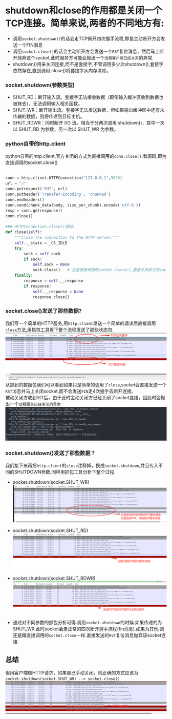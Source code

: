 # shutdown和close的作用都是关闭一个TCP连接。简单来说,两者的不同地方有:
*  调用`socket.shutdown()`的话会走TCP断开四次握手流程,即是主动断开方会发送一个FIN消息
*  调用`socket.close()`的话会主动断开方会发送一个`RST`复位消息，然后马上断开抛弃这个socket,此时服务方可能会抛出一个`远程客户端已经关系`的异常.  
* shutdown()用来关闭连接,而不是套接字,不管调用多少次shutdown(),套接字依然存在,直到调用 close()将套接字从内存清除。

### socket.shutdown(参数类型)       
* SHUT_RD：断开输入流。套接字无法接收数据（即使输入缓冲区收到数据也被抹去），无法调用输入相关函数。
* SHUT_WR：断开输出流。套接字无法发送数据，但如果输出缓冲区中还有未传输的数据，则将传递到目标主机。
* SHUT_RDWR：同时断开 I/O 流。相当于分两次调用 shutdown()，其中一次以 SHUT_RD 为参数，另一次以 SHUT_WR 为参数。

### python自带的http.client         

python自带的http.client,官方关闭的方式为直接调用的`conn.close()`.看源码,即为直接调用的socket.close()    
```python

conn = http.client.HTTPConnection("127.0.0.1",9999)
url = "/"
conn.putrequest('PUT', url)
conn.putheader('Transfer-Encoding', 'chunked')
conn.endheaders()
conn.send(chunk_data(body, size_per_chunk).encode('utf-8'))
resp = conn.getresponse()
conn.close()

### HTTPConnection.close()源码:
def close(self):
    """Close the connection to the HTTP server."""
    self.__state = _CS_IDLE
    try:
        sock = self.sock
        if sock:
            self.sock = None
            sock.close()   # 这里直接调用的socket.close(),直接关闭双方的socket,而不经过握手阶段
    finally:
        response = self.__response
        if response:
            self.__response = None
            response.close()

```

### socket.close()发送了那些数据?   
我们写一个简单的HTTP服务,用`http.client`发送一个简单的请求后直接调用`close`方法,用抓包工具看下整个流程发送了那些状态包.
![http.client](../recource/images/TCP-SHUTDOWN-RST.png)     
从抓到的数据包我们可以看到如果只是简单的调用了`close`,socket会直接发送一个`RST`消息并马上关闭socket,而不会发送`FIN`走4次握手去断开连接。        
被动关闭方收到`RST`后，由于此时主动关闭方已经关闭了socket连接，固此时会抛出一个`远程服务已经关闭的异常`     
![close](../recource/images/TCP-SHUTDOWN-RST-SERVER-ERROR.png)      


### socket.shutdown()发送了那些数据？
我们接下来再把`http.client`的`close`注释掉，换成`socket.shutdown`,并且传入不同的SHUTDOWN参数,同样用抓包工具分析下整个过程.

- socket.shutdown(socket.SHUT_WR)       
![SHUT_WR](../recource/images/TCP-SHUTDOWN-FIN-SHUT-WR.png)

- socket.shutdown(socket.SHUT_RD)  
![SHUT_RD](../recource/images/TCP-SHUTDOWN-FIN-SHUT-RD.png)     

- socket.shutdown(socket.SHUT_RDWR)
![SHUT_RD](../recource/images/TCP-SHUTDOWN-FIN-SHUT-WRRD.png) 


- 通过对不同参数的抓包分析可得.调用`socket.shutdown`的时候.如果传递的为SHUT_WR.此时socket会走正常的四次断开握手流程(fin消息).如果为其他,则还是跟直接调用的`socket.close`一样.直接发送的`RST`复位消息抛弃该socket连接.


## 总结
但用客户端做HTTP请求，如果自己手动关闭，则正确的方式应该为: `socket.shutdown(socket.SHUT_WR) --> socket.close()`        
![NORMAL](../recource/images/TCP-SHUTDOWN-FIN-NORMAL.png)




